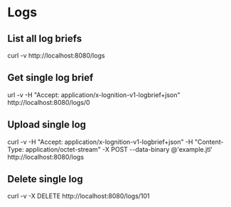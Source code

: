 
Logs
======


List all log briefs
-------------------

curl -v http://localhost:8080/logs


Get single log brief
--------------------

url -v -H "Accept: application/x-lognition-v1-logbrief+json" http://localhost:8080/logs/0


Upload single log
-----------------

curl -v -H "Accept: application/x-lognition-v1-logbrief+json" -H "Content-Type: application/octet-stream" -X POST --data-binary @'example.jtl' http://localhost:8080/logs


Delete single log
-----------------

curl -v -X DELETE http://localhost:8080/logs/101


